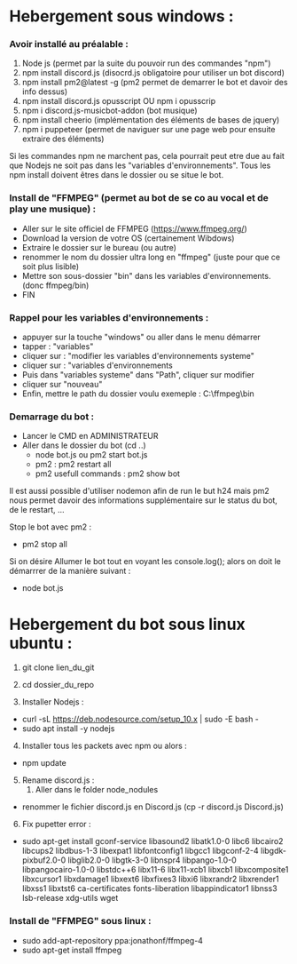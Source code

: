 Hebergement sous windows :
==========================

### Avoir installé au préalable : ###

1. Node js (permet par la suite du pouvoir run des commandes "npm")
2. npm install discord.js (disocrd.js obligatoire pour utiliser un bot discord)
3. npm install pm2@latest -g (pm2 permet de demarrer le bot et davoir des info dessus)
4. npm install discord.js opusscript OU npm i opusscrip
5. npm i discord.js-musicbot-addon (bot musique)
6. npm install cheerio (implémentation des éléments de bases de jquery)
7. npm i puppeteer (permet de naviguer sur une page web pour ensuite extraire des éléments)

Si les commandes npm ne marchent pas, cela pourrait peut etre due au fait que Nodejs ne soit pas dans les "variables d'environnements".
Tous les npm install doivent êtres dans le dossier ou se situe le bot.

### Install de "FFMPEG" (permet au bot de se co au vocal et de play une musique) : ###

- Aller sur le site officiel de FFMPEG (https://www.ffmpeg.org/)
- Download la version de votre OS (certainement Wibdows)
- Extraire le dossier sur le bureau (ou autre)
- renommer le nom du dossier ultra long en "ffmpeg" (juste pour que ce soit plus lisible)
- Mettre son sous-dossier "bin" dans les variables d'environnements. (donc ffmpeg/bin)
- FIN

### Rappel pour les variables d'environnements : ###

- appuyer sur la touche "windows" ou aller dans le menu démarrer
- tapper : "variables"
- cliquer sur : "modifier les variables d'environnements systeme"
- cliquer sur : "variables d'environnements
- Puis dans "variables systeme" dans "Path", cliquer sur modifier
- cliquer sur "nouveau"
- Enfin, mettre le path du dossier voulu exemeple : C:\ffmpeg\bin

### Demarrage du bot : ###

- Lancer le CMD en ADMINISTRATEUR
- Aller dans le dossier du bot (cd ..)
  - node bot.js ou pm2 start bot.js 
  - pm2 : pm2 restart all
  - pm2 usefull commands : pm2 show bot
  
Il est aussi possible d'utiliser nodemon afin de run le but h24 mais pm2 nous permet davoir des informations supplémentaire sur le status du bot, de le restart, ...

Stop le bot avec pm2 :

- pm2 stop all

Si on désire Allumer le bot tout en voyant les console.log(); alors on doit le démarrrer de la manière suivant : 

- node bot.js

Hebergement du bot sous linux ubuntu :
======================================

1. git clone lien_du_git

2. cd dossier_du_repo

3. Installer Nodejs : 

  - curl -sL https://deb.nodesource.com/setup_10.x | sudo -E bash -
  - sudo apt install -y nodejs

4. Installer tous les packets avec npm ou alors : 

  - npm update

5. Rename discord.js : 
    1. Aller dans le folder node_nodules
  - renommer le fichier discord.js en Discord.js (cp -r discord.js Discord.js)

6. Fix pupetter error :

  - sudo apt-get install gconf-service libasound2 libatk1.0-0 libc6 libcairo2 libcups2 libdbus-1-3 libexpat1 libfontconfig1 libgcc1 libgconf-2-4 libgdk-pixbuf2.0-0 libglib2.0-0 libgtk-3-0 libnspr4 libpango-1.0-0 libpangocairo-1.0-0 libstdc++6 libx11-6 libx11-xcb1 libxcb1 libxcomposite1 libxcursor1 libxdamage1 libxext6 libxfixes3 libxi6 libxrandr2 libxrender1 libxss1 libxtst6 ca-certificates fonts-liberation libappindicator1 libnss3 lsb-release xdg-utils wget

### Install de "FFMPEG" sous linux : ###

- sudo add-apt-repository ppa:jonathonf/ffmpeg-4
- sudo apt-get install ffmpeg
